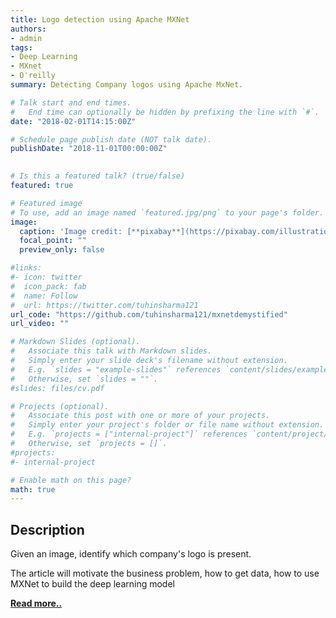 ```yaml
---
title: Logo detection using Apache MXNet
authors:
- admin
tags:
- Deep Learning
- MXnet
- O'reilly
summary: Detecting Company logos using Apache MxNet.

# Talk start and end times.
#   End time can optionally be hidden by prefixing the line with `#`.
date: "2018-02-01T14:15:00Z"

# Schedule page publish date (NOT talk date).
publishDate: "2018-11-01T00:00:00Z"

 
# Is this a featured talk? (true/false)
featured: true 

# Featured image
# To use, add an image named `featured.jpg/png` to your page's folder. 
image:
  caption: 'Image credit: [**pixabay**](https://pixabay.com/illustrations/apps-social-media-networks-internet-426559/)'
  focal_point: ""
  preview_only: false

#links:
#- icon: twitter
#  icon_pack: fab
#  name: Follow
#  url: https://twitter.com/tuhinsharma121
url_code: "https://github.com/tuhinsharma121/mxnetdemystified"
url_video: ""

# Markdown Slides (optional).
#   Associate this talk with Markdown slides.
#   Simply enter your slide deck's filename without extension.
#   E.g. `slides = "example-slides"` references `content/slides/example-slides.md`.
#   Otherwise, set `slides = ""`.
#slides: files/cv.pdf

# Projects (optional).
#   Associate this post with one or more of your projects.
#   Simply enter your project's folder or file name without extension.
#   E.g. `projects = ["internal-project"]` references `content/project/deep-learning/index.md`.
#   Otherwise, set `projects = []`.
#projects:
#- internal-project

# Enable math on this page?
math: true
--- 
```

 
<h2>Description</h2>

Given an image, identify which company's logo is present.

The article will motivate the business problem, how to get data, how to use MXNet to build the deep learning model

[<p>**Read more..**</p>](https://www.oreilly.com/ideas/logo-detection-using-apache-mxnet)
